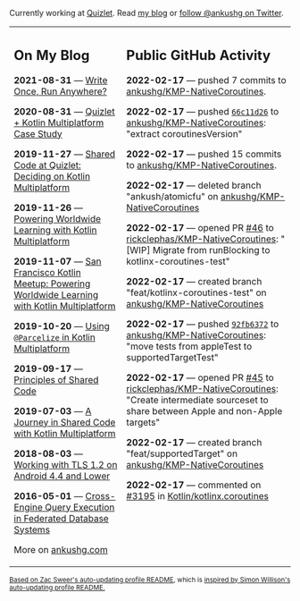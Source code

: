 Currently working at [Quizlet](https://quizlet.com/). Read [my blog](https://ankushg.com/) or [follow @ankushg on Twitter](https://twitter.com/ankushg).

<table><tr><td valign="top" width="40%">

## On My Blog
<!-- blog starts -->
**2021-08-31** — [Write Once, Run Anywhere?](https://ankushg.com/posts/write-once-run-anywhere-increment/)

**2020-08-31** — [Quizlet + Kotlin Multiplatform Case Study](https://ankushg.com/posts/quizlet-kotlin-multiplatform-case-study/)

**2019-11-27** — [Shared Code at Quizlet: Deciding on Kotlin Multiplatform](https://ankushg.com/posts/shared-code-kotlin-multiplatform/)

**2019-11-26** — [Powering Worldwide Learning with Kotlin Multiplatform](https://ankushg.com/speaking/droidcon-sf-2019)

**2019-11-07** — [San Francisco Kotlin Meetup: Powering Worldwide Learning with Kotlin Multiplatform](https://ankushg.com/speaking/sf-kotlin-meetup-2019)

**2019-10-20** — [Using `@Parcelize` in Kotlin Multiplatform](https://ankushg.com/posts/multiplatform-parcelize/)

**2019-09-17** — [Principles of Shared Code](https://ankushg.com/speaking/denver-startup-week-2019)

**2019-07-03** — [A Journey in Shared Code with Kotlin Multiplatform](https://ankushg.com/speaking/droidcon-berlin-2019)

**2018-08-03** — [Working with TLS 1.2 on Android 4.4 and Lower](https://ankushg.com/posts/tls-1.2-on-android/)

**2016-05-01** — [Cross-Engine Query Execution in Federated Database Systems](https://ankushg.com/projects/thesis)
<!-- blog ends -->
More on [ankushg.com](https://ankushg.com/)
</td><td valign="top" width="60%">

## Public GitHub Activity
<!-- githubActivity starts -->
**2022-02-17** — pushed 7 commits to [ankushg/KMP-NativeCoroutines](https://api.github.com/repos/ankushg/KMP-NativeCoroutines).

**2022-02-17** — pushed [`66c11d26`](https://github.com/ankushg/KMP-NativeCoroutines/commit/66c11d264b698b685f1cdee8eb9bc5970b5127b2) to [ankushg/KMP-NativeCoroutines](https://api.github.com/repos/ankushg/KMP-NativeCoroutines): "extract coroutinesVersion"

**2022-02-17** — pushed 15 commits to [ankushg/KMP-NativeCoroutines](https://api.github.com/repos/ankushg/KMP-NativeCoroutines).

**2022-02-17** — deleted branch "ankush/atomicfu" on [ankushg/KMP-NativeCoroutines](https://api.github.com/repos/ankushg/KMP-NativeCoroutines)

**2022-02-17** — opened PR [#46](https://github.com/rickclephas/KMP-NativeCoroutines/pull/46) to [rickclephas/KMP-NativeCoroutines](https://api.github.com/repos/rickclephas/KMP-NativeCoroutines): "[WIP] Migrate from runBlocking to kotlinx-coroutines-test"

**2022-02-17** — created branch "feat/kotlinx-coroutines-test" on [ankushg/KMP-NativeCoroutines](https://api.github.com/repos/ankushg/KMP-NativeCoroutines)

**2022-02-17** — pushed [`92fb6372`](https://github.com/ankushg/KMP-NativeCoroutines/commit/92fb6372905b8f7c70cc4fc93a3920205997c475) to [ankushg/KMP-NativeCoroutines](https://api.github.com/repos/ankushg/KMP-NativeCoroutines): "move tests from appleTest to supportedTargetTest"

**2022-02-17** — opened PR [#45](https://github.com/rickclephas/KMP-NativeCoroutines/pull/45) to [rickclephas/KMP-NativeCoroutines](https://api.github.com/repos/rickclephas/KMP-NativeCoroutines): "Create intermediate sourceset to share between Apple and non-Apple targets"

**2022-02-17** — created branch "feat/supportedTarget" on [ankushg/KMP-NativeCoroutines](https://api.github.com/repos/ankushg/KMP-NativeCoroutines)

**2022-02-17** — commented on [#3195](https://github.com/Kotlin/kotlinx.coroutines/issues/3195#issuecomment-1043357607) in [Kotlin/kotlinx.coroutines](https://api.github.com/repos/Kotlin/kotlinx.coroutines)
<!-- githubActivity ends -->
</td></tr></table>

<sub><a href="https://github.com/ZacSweers/ZacSweers">Based on Zac Sweer's auto-updating profile README</a>, which is <a href="https://simonwillison.net/2020/Jul/10/self-updating-profile-readme/">inspired by Simon Willison's auto-updating profile README.</a></sub>